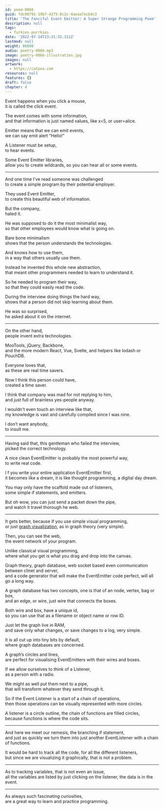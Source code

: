 ```yaml
---
id: poem-0866
guid: fdc88791-19b7-4375-8c2c-4aeaa7ecb4c3
title: 'The Fanciful Event Emitter: A Super Strange Programming Poem'
description: null
tags:
  - furkies-purrkies
date: '2022-07-14T23:31:32.311Z'
lastmod: null
weight: 86600
audio: poetry-0866.mp3
image: poetry-0866-illustration.jpg
images: null
artwork:
  - https://catpea.com
resources: null
features: {}
draft: false
chapter: 4
---
```


Event happens when you click a mouse,\
it is called the click event.

The event comes with some information,\
and that information is just named values, like x=5, or user=alice.

Emitter means that we can emit events,\
we can say emit alert “Hello!”

A Listener must be setup,\
to hear events.

Some Event Emitter libraries,\
allow you to create wildcards, so you can hear all or some events.

---

And one time I’ve read someone was challenged\
to create a simple program by their potential employer.

They used Event Emitter,\
to create this beautiful web of information.

But the company,\
hated it.

He was supposed to do it the most minimalist way,\
so that other employees would know what is going on.

Bare bone minimalism\
shows that the person understands the technologies.

And knows how to use them,\
in a way that others usually use them.

Instead he invented this whole new abstraction,\
that meant other programmers needed to learn to understand it.

So he needed to program their way,\
so that they could easily read the code.

During the interview doing things the hard way,\
shows that a person did not skip learning about them.

He was so surprised,\
he asked about it on the internet.

---

On the other hand,\
people invent extra technologies.

MooTools, jQuery, Backbone,\
and the more modern React, Vue, Svelte, and helpers like lodash or PouchDB.

Everyone loves that,\
as these are real time savers.

Now I think this person could have,\
created a time saver.

I think that company was mad for not replying to him,\
and just full of brainless yes-people anyway.

I wouldn't even touch an interview like that,\
my knowledge is vast and carefully compiled since I was nine.

I don’t want anybody,\
to insult me.

---

Having said that, this gentleman who failed the interview,\
picked the correct technology.

A nice clean EventEmitter is probably the most powerful way,\
to write real code.

I f you write your entire application EventEmitter first,\
it becomes like a dream, it is like thought programming, a digital day dream.

You may only have the scaffold made out of listeners,\
some simple if statements, and emitters.

But oh wow, you can just send a packet down the pipe,\
and watch it travel thorough he web.

---

It gets better, because if you use simple visual programming,\
or just [graph visualization](https://js.cytoscape.org/), as in graph theory (very simple).

Then, you can see the web,\
the event network of your program.

Unlike classical visual programming,\
where what you get is what you drag and drop into the canvas.

Graph theory, graph database, web socket based even communication between clinet and server,\
and a code generator that will make the EventEmitter code perfect, will all go a long way.

A graph database has two concepts, one is that of an node, vertex, bag or box,\
and an edge, or wire, just wire that connects the boxes.

Both wire and box, have a unique id,\
so you can use that as a filename or object name or row ID.

Just let the graph live in RAM,\
and save only what changes, or save changes to a log, very simple.

It is all cut up into tiny bits by default,\
where graph databases are concerned.

A graph’s circles and lines,\
are perfect for visualising EventEmitters with their wires and boxes.

If we allow ourselves to think of a Listener,\
as a person with a radio.

We might as well put them next to a pipe,\
that will transform whatever they send through it.

So if the Event Listener is a start of a chain of operations,\
then those operations can be visually represented with more circles.

A listener is a circle outline, the chain of functions are filled circles,\
because functions is where the code sits.

---

And here we meet our nemesis, the branching if statement,\
and just as quickly we turn them into just another EventListener with a chain of functions.

It would be hard to track all the code, for all the different listeners,\
but since we are visualizing it graphically, that is not a problem.

---

As to tracking variables, that is not even an issue,\
all the variables are listed by just clicking on the listener, the data is in the event.

---

As always such fascinating curiosities,\
are a great way to learn and practice programming.
